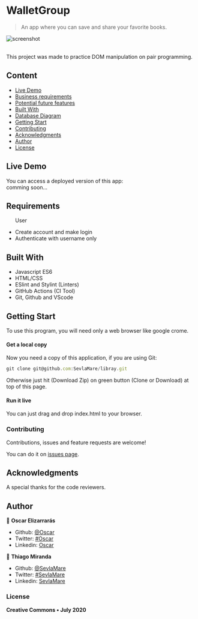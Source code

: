 # WalletGroup
> An app where you can save and share your favorite books.

![screenshot](docs/screenshot.png)

<br>This project was made to practice DOM manipulation on pair programming.<br>

## Content

* [Live Demo](#live-demo)
* [Business requirements](#business-requirements)
* [Potential future features](#potential-future-features)
* [Built With](#built-with)
* [Database Diagram](#database-diagram)
* [Getting Start](#getting-start)
* [Contributing](#contributing)
* [Acknowledgments](#acknowledgments)
* [Author](#author)
* [License](#license)

## Live Demo
You can access a deployed version of this app:<br>
comming soon...

## Requirements

<ul>
  <p>User</p>
  <li>Create account and make login</li>
  <li>Authenticate with username only</li>
</ul>


## Built With

- Javascript ES6<br>
- HTML/CSS <br>
- ESlint and Stylint (Linters) <br>
- GitHub Actions (CI Tool) <br>
- Git, Github and VScode <br>


## Getting Start

To use this program, you will need only a web browser like google crome.

#### Get a local copy
Now you need a copy of this application, if you are using Git:
```js
git clone git@github.com:SevlaMare/libray.git
```
Otherwise just hit (Download Zip) on green button (Clone or Download) at top of this page.

#### Run it live
You can just drag and drop index.html to your browser.

### Contributing

Contributions, issues and feature requests are welcome!

You can do it on [issues page](issues/).

## Acknowledgments

A special thanks for the code reviewers.

## Author
👤 **Oscar Elizarrarás**

- Github: [@Oscar](https://github.com/SevlaMare)
- Twitter: [#Oscar](https://twitter.com/SevlaMare)
- Linkedin: [Oscar](https://www.linkedin.com/in/sevla-mare)

👤 **Thiago Miranda**

- Github: [@SevlaMare](https://github.com/SevlaMare)
- Twitter: [#SevlaMare](https://twitter.com/SevlaMare)
- Linkedin: [SevlaMare](https://www.linkedin.com/in/sevla-mare)

### License
<strong>Creative Commons • July 2020</strong>

